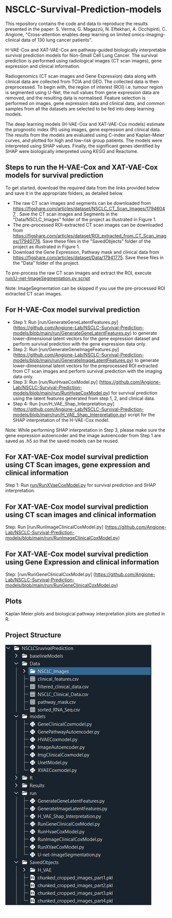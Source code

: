 # NSCLC-Survival-Prediction-models

This repository contains the code and data to reproduce the results presented in the paper: S. Verma, G. Magazzù, N. Eftekhari, A. Occhipinti, C. Angione, "Cross-attention enables deep learning on limited omics-imaging-clinical data of 130 lung cancer patients".

H-VAE-Cox and XAT-VAE-Cox are pathway-guided biologically interpretable survival prediction models for Non-Small Cell Lung Cancer. The survival prediction is performed using radiological images (CT scan images), gene expression and clinical information. 

Radiogenomics (CT scan images and Gene Expression) data along with clinical data are collected from TCIA and GEO. The collected data is then preprocessed. To begin with, the region of interest (ROI) i.e. tumour region is segmented using U-Net, the null values from gene expression data are removed, and the resulting data is normalised. Feature selection is performed on images, gene expression data and clinical data, and common samples from all the datasets are selected to be fed into deep learning models. 

The deep learning models (H-VAE-Cox and XAT-VAE-Cox models) estimate the prognostic index (PI) using images, gene expression and clinical data. The results from the models are evaluated using C-index and Kaplan-Meier curves, and plotted for high and low-risk group patients. The models were interpreted using SHAP values. Finally, the significant genes identified by SHAP were biologically interpreted using KEGG and Reactome.


## Steps to run the H-VAE-Cox and XAT-VAE-Cox models for survival prediction ##
To get started, download the required data from the links provided below and save it in the appropriate folders, as detailed below.

*	The raw CT scan images and segments can be downloaded from https://figshare.com/articles/dataset/NSCLC_CT_Scan_Images/17946047 . Save the CT scan images and Segments in the "Data/NSCLC_Images" folder of the project as illustrated in Figure 1.
* The pre-processed ROI-extracted CT scan images can be downloaded from https://figshare.com/articles/dataset/ROI_extracted_from_CT_Scan_images/17940776. Save these files in the "SavedObjects" folder of the project as illustrated in Figure 1.
*	Download the Gene Expression, Pathway mask and clinical data from https://figshare.com/articles/dataset/Data/17941775. Save these files in the "Data" folder of the project.

To pre-process the raw CT scan images and extract the ROI, execute  [run/U-net-ImageSegmentation.py script](https://github.com/Angione-Lab/NSCLC-Survival-Prediction-models/blob/main/run/U-net-ImageSegmentation.py)


Note: ImageSegmentation can be skipped if you use the pre-processed ROI extracted CT scan images.


## For H-VAE-Cox model survival prediction ##

*	Step 1: Run [run/GenerateGeneLatentFeatures.py] (https://github.com/Angione-Lab/NSCLC-Survival-Prediction-models/blob/main/run/GenerateGeneLatentFeatures.py) to generate lower-dimensional latent vectors for the gene expression dataset and perform survival prediction with the gene expression data only.
*	Step 2: Run [run/GenerateGeneImageFeatures.py] (https://github.com/Angione-Lab/NSCLC-Survival-Prediction-models/blob/main/run/GenerateImageLatentFeatures.py) to generate lower-dimensional latent vectors for the preprocessed ROI extracted from CT scan images and perform survival prediction with the imaging data only.
*	Step 3: Run [run/RunHvaeCoxModel.py] (https://github.com/Angione-Lab/NSCLC-Survival-Prediction-models/blob/main/run/RunHvaeCoxModel.py) for survival prediction using the latent features generated from step 1, 2, and clinical data.
*	Step 4: Run [run/H_VAE_Shap_Interpretation.py] (https://github.com/Angione-Lab/NSCLC-Survival-Prediction-models/blob/main/run/H_VAE_Shap_Interpretation.py) script for the SHAP interpretation of the H-VAE-Cox model. 

Note: While performing SHAP interpretation in Step 3, please make sure the gene expression autoencoder and the image autoencoder from Step 1 are saved as .h5 so that the saved models can be reused.

## For XAT-VAE-Cox model survival prediction using CT Scan images, gene expression and clinical information ##
Step 1: Run [run/RunXVaeCoxModel.py](https://github.com/Angione-Lab/NSCLC-Survival-Prediction-models/blob/main/run/RunXVaeCoxModel.py) for survival prediction and SHAP interpretation.

## For XAT-VAE-Cox model survival prediction using CT scan images and clinical information ##
Step: Run [run/RunImageClinicalCoxModel.py] (https://github.com/Angione-Lab/NSCLC-Survival-Prediction-models/blob/main/run/RunImageClinicalCoxModel.py)

## For XAT-VAE-Cox model survival prediction using Gene Expression and clinical information ##
Step: [run/RunGeneClinicalCoxModel.py] (https://github.com/Angione-Lab/NSCLC-Survival-Prediction-models/blob/main/run/RunGeneClinicalCoxModel.py)

## Plots ##
Kaplan Meier plots and biological pathway interpretation plots are plotted in R.

## Project Structure ##
![Project Structure](https://github.com/Angione-Lab/NSCLC-Survival-Prediction-models/blob/main/Results/project%20structure.png)
